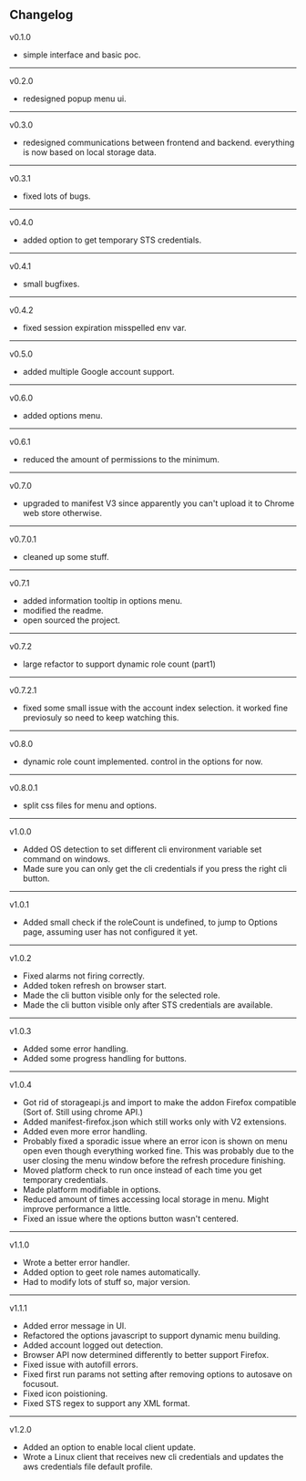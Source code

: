 ## Changelog
v0.1.0   
- simple interface and basic poc.  
___   
v0.2.0   
- redesigned popup menu ui.  
___   
v0.3.0   
- redesigned communications between frontend and backend. everything is now based on local storage data.  
___   
v0.3.1   
- fixed lots of bugs.  
___   
v0.4.0   
- added option to get temporary STS credentials.  
___   
v0.4.1   
- small bugfixes.  
___   
v0.4.2   
- fixed session expiration misspelled env var.
___     
v0.5.0   
- added multiple Google account support.  
___   
v0.6.0   
- added options menu.
___   
v0.6.1   
- reduced the amount of permissions to the minimum.  
___   
v0.7.0   
- upgraded to manifest V3 since apparently you can't upload it to Chrome web store otherwise.  
___   
v0.7.0.1 
- cleaned up some stuff.  
___   
v0.7.1   
- added information tooltip in options menu.
- modified the readme.
- open sourced the project.  
___   
v0.7.2   
- large refactor to support dynamic role count (part1)  
___   
v0.7.2.1 
- fixed some small issue with the account index selection. it worked fine previosuly so need to keep watching this.  
___   
v0.8.0   
- dynamic role count implemented. control in the options for now.  
___   
v0.8.0.1 
- split css files for menu and options.  
___  
v1.0.0  
- Added OS detection to set different cli environment variable set command on windows.  
- Made sure you can only get the cli credentials if you press the right cli button.  
___

v1.0.1  
- Added small check if the roleCount is undefined, to jump to Options page, assuming user has not configured it yet.  
___
v1.0.2
- Fixed alarms not firing correctly.  
- Added token refresh on browser start.  
- Made the cli button visible only for the selected role.  
- Made the cli button visible only after STS credentials are available.  
___
v1.0.3
- Added some error handling.  
- Added some progress handling for buttons.  
___
v1.0.4
- Got rid of storageapi.js and import to make the addon Firefox compatible (Sort of. Still using chrome API.)
- Added manifest-firefox.json which still works only with V2 extensions.
- Added even more error handling.
- Probably fixed a sporadic issue where an error icon is shown on menu open even though everything worked fine. This was probably due to the user closing the menu window before the refresh procedure finishing. 
- Moved platform check to run once instead of each time you get temporary credentials.
- Made platform modifiable in options.
- Reduced amount of times accessing local storage in menu. Might improve performance a little.  
- Fixed an issue where the options button wasn't centered.
___
v1.1.0
- Wrote a better error handler.
- Added option to geet role names automatically.
- Had to modify lots of stuff so, major version.
___
v1.1.1
- Added error message in UI.
- Refactored the options javascript to support dynamic menu building.
- Added account logged out detection.
- Browser API now determined differently to better support Firefox.
- Fixed issue with autofill errors.
- Fixed first run params not setting after removing options to autosave on focusout.
- Fixed icon poistioning.
- Fixed STS regex to support any XML format. 
___
v1.2.0
- Added an option to enable local client update.
- Wrote a Linux client that receives new cli credentials and updates the aws credentials file default profile.